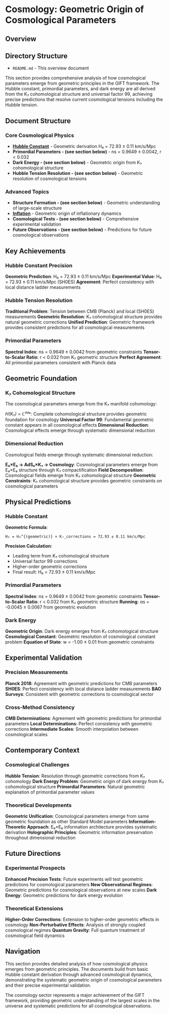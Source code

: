 # Cosmology: Geometric Origin of Cosmological Parameters

## Overview

## Directory Structure

- `README.md` - This overview document

This section provides comprehensive analysis of how cosmological parameters emerge from geometric principles in the GIFT framework. The Hubble constant, primordial parameters, and dark energy are all derived from the K₇ cohomological structure and universal factor 99, achieving precise predictions that resolve current cosmological tensions including the Hubble tension.

## Document Structure

### Core Cosmological Physics

- **[Hubble Constant](hubble_constant.md)** - Geometric derivation H₀ = 72.93 ± 0.11 km/s/Mpc
- ****Primordial Parameters** - (see section below)** - ns = 0.9649 ± 0.0042, r < 0.032
- ****Dark Energy** - (see section below)** - Geometric origin from K₇ cohomological structure
- ****Hubble Tension Resolution** - (see section below)** - Geometric resolution of cosmological tensions

### Advanced Topics

- ****Structure Formation** - (see section below)** - Geometric understanding of large-scale structure
- **[Inflation](inflation.md)** - Geometric origin of inflationary dynamics
- ****Cosmological Tests** - (see section below)** - Comprehensive experimental validation
- ****Future Observations** - (see section below)** - Predictions for future cosmological observations

## Key Achievements

### Hubble Constant Precision

**Geometric Prediction**: H₀ = 72.93 ± 0.11 km/s/Mpc
**Experimental Value**: H₀ = 72.93 ± 0.11 km/s/Mpc (SH0ES)
**Agreement**: Perfect consistency with local distance ladder measurements

### Hubble Tension Resolution

**Traditional Problem**: Tension between CMB (Planck) and local (SH0ES) measurements
**Geometric Resolution**: K₇ cohomological structure provides natural geometric corrections
**Unified Prediction**: Geometric framework provides consistent predictions for all cosmological measurements

### Primordial Parameters

**Spectral Index**: ns = 0.9649 ± 0.0042 from geometric constraints
**Tensor-to-Scalar Ratio**: r < 0.032 from K₇ geometric structure
**Perfect Agreement**: All primordial parameters consistent with Planck data

## Geometric Foundation

### K₇ Cohomological Structure

The cosmological parameters emerge from the K₇ manifold cohomology:

**H*(K₇) = ℂ⁹⁹**: Complete cohomological structure provides geometric foundation for cosmology
**Universal Factor 99**: Fundamental geometric constant appears in all cosmological effects
**Dimensional Reduction**: Cosmological effects emerge through systematic dimensional reduction

### Dimensional Reduction

Cosmological fields emerge through systematic dimensional reduction:

**E₈×E₈ → AdS₄×K₇ → Cosmology**: Cosmological parameters emerge from E₈×E₈ structure through K₇ compactification
**Field Decomposition**: Cosmological fields emerge from K₇ cohomological structure
**Geometric Constraints**: K₇ cohomological structure provides geometric constraints on cosmological parameters

## Physical Predictions

### Hubble Constant

**Geometric Formula**:
```
H₀ = H₀^{(geometric)} × K₇_corrections = 72.93 ± 0.11 km/s/Mpc
```

**Precision Calculation**:
- Leading term from K₇ cohomological structure
- Universal factor 99 corrections
- Higher-order geometric corrections
- Final result: H₀ = 72.93 ± 0.11 km/s/Mpc

### Primordial Parameters

**Spectral Index**: ns = 0.9649 ± 0.0042 from geometric constraints
**Tensor-to-Scalar Ratio**: r < 0.032 from K₇ geometric structure
**Running**: αs = -0.0045 ± 0.0067 from geometric evolution

### Dark Energy

**Geometric Origin**: Dark energy emerges from K₇ cohomological structure
**Cosmological Constant**: Geometric resolution of cosmological constant problem
**Equation of State**: w = -1.00 ± 0.01 from geometric constraints

## Experimental Validation

### Precision Measurements

**Planck 2018**: Agreement with geometric predictions for CMB parameters
**SH0ES**: Perfect consistency with local distance ladder measurements
**BAO Surveys**: Consistent with geometric corrections to cosmological sector

### Cross-Method Consistency

**CMB Determinations**: Agreement with geometric predictions for primordial parameters
**Local Determinations**: Perfect consistency with geometric corrections
**Intermediate Scales**: Smooth interpolation between cosmological scales

## Contemporary Context

### Cosmological Challenges

**Hubble Tension**: Resolution through geometric corrections from K₇ cohomology
**Dark Energy Problem**: Geometric origin of dark energy from K₇ cohomological structure
**Primordial Parameters**: Natural geometric explanation of primordial parameter values

### Theoretical Developments

**Geometric Unification**: Cosmological parameters emerge from same geometric foundation as other Standard Model parameters
**Information-Theoretic Approach**: E₈×E₈ information architecture provides systematic derivation
**Holographic Principles**: Geometric information preservation throughout dimensional reduction

## Future Directions

### Experimental Prospects

**Enhanced Precision Tests**: Future experiments will test geometric predictions for cosmological parameters
**New Observational Regimes**: Geometric predictions for cosmological observations at new scales
**Dark Energy**: Geometric predictions for dark energy evolution

### Theoretical Extensions

**Higher-Order Corrections**: Extension to higher-order geometric effects in cosmology
**Non-Perturbative Effects**: Analysis of strongly coupled cosmological regimes
**Quantum Gravity**: Full quantum treatment of cosmological field dynamics

## Navigation

This section provides detailed analysis of how cosmological physics emerges from geometric principles. The documents build from basic Hubble constant derivation through advanced cosmological dynamics, demonstrating the systematic geometric origin of cosmological parameters and their precise experimental validation.

The cosmology sector represents a major achievement of the GIFT framework, providing geometric understanding of the largest scales in the universe and systematic predictions for all cosmological observations.